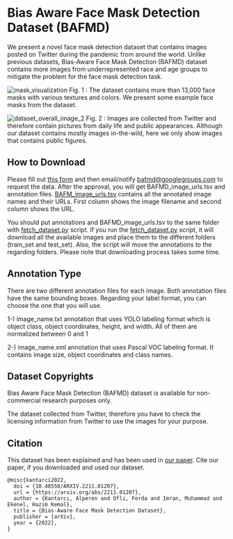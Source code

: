 # Bias Aware Face Mask Detection Dataset (BAFMD)
We present a novel face mask detection dataset that contains images posted on Twitter during the pandemic from around the world. Unlike previous datasets, Bias-Aware Face Mask Detection (BAFMD) dataset contains more images from underrepresented race and age groups to mitigate the problem for the face mask detection task.



![mask_visualization](https://user-images.githubusercontent.com/18146534/199670602-09dadda1-b0dc-4f2f-ad39-b42b2ad5c2a0.png)
Fig. 1 : The dataset contains more than 13,000 face masks with various textures and colors. We present some example face masks from the dataset.  

![dataset_overall_image_2](https://user-images.githubusercontent.com/18146534/199670726-bed96270-2c80-4686-8350-b7cb3caa462d.png)
Fig. 2 : Images are collected from Twitter and therefore contain pictures from daily life and public appearances. Although our dataset contains mostly images in-the-wild, here we only show images that contains public figures. 


## How to Download
Please fill out [this form](https://docs.google.com/document/d/e/2PACX-1vQvttLsI2FcfytyJQwTPXG5KneD1JFPuFmCGJ5E-n6wUkEZF11iM8yD2xDs4MYK3EZMNSLfoymXOgVS/pub
) and then email/notify bafmd@googlegroups.com to request the data. After the approval, you will get BAFMD_image_urls.tsv and annotation files. 
<a href="BAFMD_image_urls.tsv">BAFM_image_urls.tsv</a> contains all the annotated image names and their URLs. First column shows the image filename and second column shows the URL.

You should put annotations and BAFMD_image_urls.tsv to the same folder with <a href="fetch_dataset.py">fetch_dataset.py</a> script. If you run the <a href="fetch_dataset.py">fetch_dataset.py</a> script, it will download all the available images and place them to the different folders (train_set and test_set). Also, the script will move the annotations to the regarding folders. Please note that downloading process takes some time.

## Annotation Type 
There are two different annotation files for each image. Both annotation files have the same bounding boxes. Regarding your label format, you can choose the one that you will use. 

1-) image_name.txt annotation that uses YOLO labeling format which is object class, object coordinates, height, and width. All of them are normalized between 0 and 1

2-) image_name.xml annotation that uses Pascal VOC labeling format. It contains image size, object coordinates and class names. 

## Dataset Copyrights 
Bias Aware Face Mask Detection (BAFMD) dataset is available for non-commercial research purposes only.

The dataset collected from Twitter, therefore you have to check the licensing information from Twitter to use the images for your purpose.

## Citation ##
This dataset has been explained and has been used in [our paper]([https://arxiv.org/abs/2103.08773](https://arxiv.org/abs/2211.01207)). Cite our paper, if you downloaded and used our dataset.

```
@misc{kantarci2022,
  doi = {10.48550/ARXIV.2211.01207},
  url = {https://arxiv.org/abs/2211.01207},
  author = {Kantarcı, Alperen and Ofli, Ferda and Imran, Muhammad and Ekenel, Hazım Kemal},
  title = {Bias-Aware Face Mask Detection Dataset},
  publisher = {arXiv},
  year = {2022},
}

```
